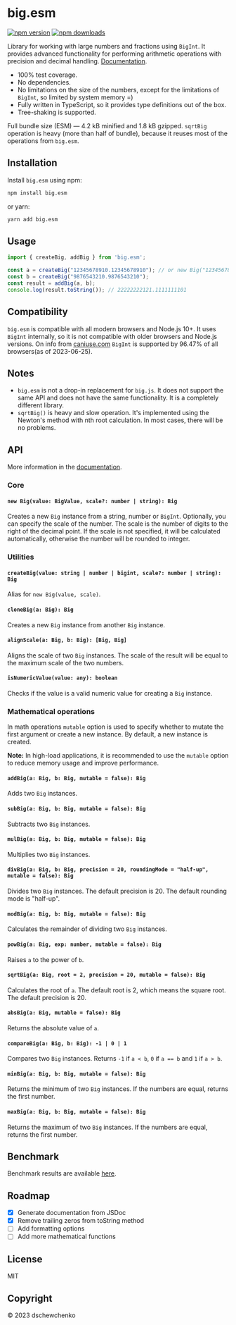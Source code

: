 # big.esm

[![npm version](https://img.shields.io/npm/v/big.esm.svg)](https://www.npmjs.com/package/big.esm)
[![npm downloads](https://img.shields.io/npm/dw/big.esm)](https://www.npmjs.com/package/big.esm)

Library for working with large numbers and fractions using `BigInt`.
It provides advanced functionality for performing arithmetic operations with precision and decimal handling.
[Documentation](https://dschewchenko.github.io/big.esm/).

- 100% test coverage.
- No dependencies.
- No limitations on the size of the numbers, except for the limitations of `BigInt`, so limited by system memory =)
- Fully written in TypeScript, so it provides type definitions out of the box.
- Tree-shaking is supported.

Full bundle size (ESM) — 4.2 kB minified and 1.8 kB gzipped.
`sqrtBig` operation is heavy (more than half of bundle), because it reuses most of the operations from `big.esm`.

## Installation

Install `big.esm` using npm:
    
```bash
npm install big.esm
```

or yarn:

```bash
yarn add big.esm
```

## Usage

```js
import { createBig, addBig } from 'big.esm';

const a = createBig("12345678910.12345678910"); // or new Big("12345678910.12345678910")
const b = createBig("9876543210.9876543210");
const result = addBig(a, b);
console.log(result.toString()); // 22222222121.1111111101
```

## Compatibility

`big.esm` is compatible with all modern browsers and Node.js 10+. It uses `BigInt` internally, so it is not compatible with older browsers and Node.js versions. On info from [caniuse.com](https://caniuse.com/#feat=bigint) `BigInt` is supported by 96.47% of all browsers(as of 2023-06-25).

## Notes

- `big.esm` is not a drop-in replacement for `big.js`. It does not support the same API and does not have the same functionality. It is a completely different library.
- `sqrtBig()` is heavy and slow operation. It's implemented using the Newton's method with nth root calculation. In most cases, there will be no problems.

## API

More information in the [documentation](https://dschewchenko.github.io/big.esm/).

### Core

#### `new Big(value: BigValue, scale?: number | string): Big`

Creates a new `Big` instance from a string, number or `BigInt`. Optionally, you can specify the scale of the number. The scale is the number of digits to the right of the decimal point. If the scale is not specified, it will be calculated automatically, otherwise the number will be rounded to integer.

### Utilities

#### `createBig(value: string | number | bigint, scale?: number | string): Big`

Alias for `new Big(value, scale)`. 

#### `cloneBig(a: Big): Big`

Creates a new `Big` instance from another `Big` instance.

#### `alignScale(a: Big, b: Big): [Big, Big]`

Aligns the scale of two `Big` instances. The scale of the result will be equal to the maximum scale of the two numbers.

#### `isNumericValue(value: any): boolean`

Checks if the value is a valid numeric value for creating a `Big` instance.

### Mathematical operations

In math operations `mutable` option is used to specify whether to mutate the first argument or create a new instance. By default, a new instance is created.

**Note:** In high-load applications, it is recommended to use the `mutable` option to reduce memory usage and improve performance.

#### `addBig(a: Big, b: Big, mutable = false): Big`

Adds two `Big` instances.

#### `subBig(a: Big, b: Big, mutable = false): Big`

Subtracts two `Big` instances.

#### `mulBig(a: Big, b: Big, mutable = false): Big`

Multiplies two `Big` instances.

#### `divBig(a: Big, b: Big, precision = 20, roundingMode = "half-up", mutable = false): Big`

Divides two `Big` instances. The default precision is 20. The default rounding mode is "half-up".

#### `modBig(a: Big, b: Big, mutable = false): Big`

Calculates the remainder of dividing two `Big` instances.

#### `powBig(a: Big, exp: number, mutable = false): Big`

Raises `a` to the power of `b`.

#### `sqrtBig(a: Big, root = 2, precision = 20, mutable = false): Big`

Calculates the root of `a`. The default root is 2, which means the square root. The default precision is 20.

#### `absBig(a: Big, mutable = false): Big`

Returns the absolute value of `a`.

#### `compareBig(a: Big, b: Big): -1 | 0 | 1`

Compares two `Big` instances. Returns `-1` if `a < b`, `0` if `a == b` and `1` if `a > b`.

#### `minBig(a: Big, b: Big, mutable = false): Big`

Returns the minimum of two `Big` instances. If the numbers are equal, returns the first number.

#### `maxBig(a: Big, b: Big, mutable = false): Big`

Returns the maximum of two `Big` instances. If the numbers are equal, returns the first number.

## Benchmark

Benchmark results are available [here](https://github.com/dschewchenko/big.esm/blob/master/BENCHMARK.md).

## Roadmap

- [x] Generate documentation from JSDoc
- [x] Remove trailing zeros from toString method
- [ ] Add formatting options
- [ ] Add more mathematical functions

## License

MIT

## Copyright

© 2023 dschewchenko
